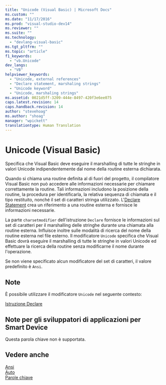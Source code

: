 ```yaml
---
title: "Unicode (Visual Basic) | Microsoft Docs"
ms.custom: ""
ms.date: "11/17/2016"
ms.prod: "visual-studio-dev14"
ms.reviewer: ""
ms.suite: ""
ms.technology: 
  - "devlang-visual-basic"
ms.tgt_pltfrm: ""
ms.topic: "article"
f1_keywords: 
  - "vb.Unicode"
dev_langs: 
  - "VB"
helpviewer_keywords: 
  - "Unicode, external references"
  - "Declare statement, marshaling strings"
  - "Unicode keyword"
  - "Unicode, marshaling strings"
ms.assetid: 0021d5ff-3209-444e-8497-420f3e6ee075
caps.latest.revision: 14
caps.handback.revision: 14
author: "stevehoag"
ms.author: "shoag"
manager: "wpickett"
translationtype: Human Translation
---
```

# Unicode (Visual Basic)
Specifica che Visual Basic deve eseguire il marshalling di tutte le stringhe in valori Unicode indipendentemente dal nome della routine esterna dichiarata.  
  
 Quando si chiama una routine definita al di fuori del progetto, il compilatore Visual Basic non può accedere alle informazioni necessarie per chiamare correttamente la routine.  Tali informazioni includono la posizione della routine, la procedura per identificarla, la relativa sequenza di chiamata e il tipo restituito, nonché il set di caratteri stringa utilizzato.  L'[Declare Statement](../../../visual-basic/language-reference/statements/declare-statement.md) crea un riferimento a una routine esterna e fornisce le informazioni necessarie.  
  
 La parte `charsetmodifier` dell'istruzione `Declare` fornisce le informazioni sul set di caratteri per il marshalling delle stringhe durante una chiamata alla routine esterna.  Influisce inoltre sulle modalità di ricerca del nome della routine esterna nel file esterno.  Il modificatore `Unicode` specifica che Visual Basic dovrà eseguire il marshalling di tutte le stringhe in valori Unicode ed effettuare la ricerca della routine senza modificarne il nome durante l'operazione.  
  
 Se non viene specificato alcun modificatore del set di caratteri, il valore predefinito è `Ansi`.  
  
## Note  
 È possibile utilizzare il modificatore `Unicode` nel seguente contesto:  
  
 [Istruzione Declare](../../../visual-basic/language-reference/statements/declare-statement.md)  
  
## Note per gli sviluppatori di applicazioni per Smart Device  
 Questa parola chiave non è supportata.  
  
## Vedere anche  
 [Ansi](../../../visual-basic/language-reference/modifiers/ansi.md)   
 [Auto](../../../visual-basic/language-reference/modifiers/auto.md)   
 [Parole chiave](../../../visual-basic/language-reference/keywords/index.md)